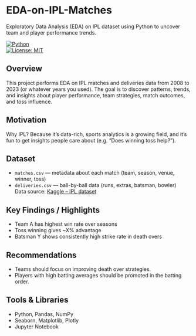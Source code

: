 # EDA-on-IPL-Matches
Exploratory Data Analysis (EDA) on IPL dataset using Python to uncover team and player performance trends.

[![Python](https://img.shields.io/badge/python-3.9-blue.svg)](https://www.python.org/)  
[![License: MIT](https://img.shields.io/badge/License-MIT-yellow.svg)](LICENSE)

## Overview  
This project performs EDA on IPL matches and deliveries data from 2008 to 2023 (or whatever years you used). The goal is to discover patterns, trends, and insights about player performance, team strategies, match outcomes, and toss influence.

## Motivation  
Why IPL? Because it’s data-rich, sports analytics is a growing field, and it’s fun to get insights people care about (e.g. “Does winning toss help?”).

## Dataset  
- `matches.csv` — metadata about each match (team, season, venue, winner, toss)  
- `deliveries.csv` — ball-by-ball data (runs, extras, batsman, bowler)  
Data source: [Kaggle – IPL dataset](https://www.kaggle.com/datasets/patrickb1912/ipl-complete-dataset-20082020?select=matches.csv)  

## Key Findings / Highlights  
- Team A has highest win rate over seasons  
- Toss winning gives ~X% advantage  
- Batsman Y shows consistently high strike rate in death overs

## Recommendations

- Teams should focus on improving death over strategies.
- Players with high batting averages should be promoted in the batting order.

## Tools & Libraries  
- Python, Pandas, NumPy  
- Seaborn, Matplotlib, Plotly  
- Jupyter Notebook  
